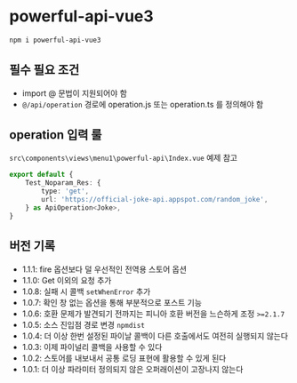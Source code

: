 # powerful-api-vue3

```sh
npm i powerful-api-vue3
```

## 필수 필요 조건
- import @ 문법이 지원되어야 함
- `@/api/operation` 경로에 operation.js 또는 operation.ts 를 정의해야 함

## operation 입력 룰
`src\components\views\menu1\powerful-api\Index.vue`
예제 참고

```ts
export default {
	Test_Noparam_Res: {
		type: 'get',
		url: 'https://official-joke-api.appspot.com/random_joke',
	} as ApiOperation<Joke>,
}
```

## 버전 기록
- 1.1.1: fire 옵션보다 덜 우선적인 전역용 스토어 옵션
- 1.1.0: Get 이외의 요청 추가
- 1.0.8: 실패 시 콜백 `setWhenError` 추가
- 1.0.7: 확인 창 없는 옵션을 통해 부분적으로 포스트 기능
- 1.0.6: 호환 문제가 발견되기 전까지는 피니아 호환 버전을 느슨하게 조정 `>=2.1.7`
- 1.0.5: 소스 진입점 경로 변경 `npmdist`
- 1.0.4: 더 이상 한번 설정된 파이날 콜백이 다른 호출에서도 여전히 실행되지 않는다
- 1.0.3: 이제 파이널리 콜백을 사용할 수 있다
- 1.0.2: 스토어를 내보내서 공통 로딩 표현에 활용할 수 있게 된다
- 1.0.1: 더 이상 파라미터 정의되지 않은 오퍼래이션이 고장나지 않는다